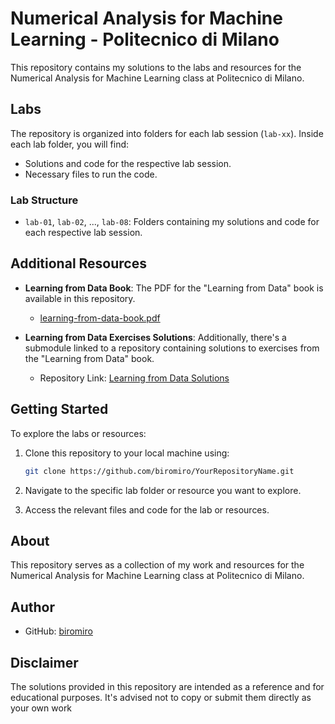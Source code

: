 # Numerical Analysis for Machine Learning - Politecnico di Milano

This repository contains my solutions to the labs and resources for the Numerical Analysis for Machine Learning class at Politecnico di Milano.

## Labs

The repository is organized into folders for each lab session (`lab-xx`). Inside each lab folder, you will find:

- Solutions and code for the respective lab session.
- Necessary files to run the code.

### Lab Structure

- `lab-01`, `lab-02`, ..., `lab-08`: Folders containing my solutions and code for each respective lab session.

## Additional Resources

- **Learning from Data Book**: The PDF for the "Learning from Data" book is available in this repository.
  - [learning-from-data-book.pdf](learning-from-data-book.pdf)

- **Learning from Data Exercises Solutions**: Additionally, there's a submodule linked to a repository containing solutions to exercises from the "Learning from Data" book.
  - Repository Link: [Learning from Data Solutions](https://github.com/biromiro/learning-from-data-sols)

## Getting Started

To explore the labs or resources:

1. Clone this repository to your local machine using:
    ```bash
    git clone https://github.com/biromiro/YourRepositoryName.git
    ```

2. Navigate to the specific lab folder or resource you want to explore.

3. Access the relevant files and code for the lab or resources.

## About

This repository serves as a collection of my work and resources for the Numerical Analysis for Machine Learning class at Politecnico di Milano.

## Author

- GitHub: [biromiro](https://github.com/biromiro)

## Disclaimer

The solutions provided in this repository are intended as a reference and for educational purposes. It's advised not to copy or submit them directly as your own work
